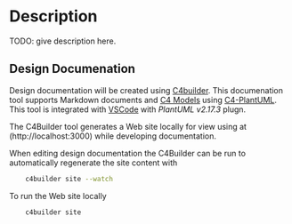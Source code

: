 # Description

TODO: give description here.


## Design Documenation

Design documentation will be created using [C4builder](https://adrianvlupu.github.io/C4-Builder/#/?id=overview).  This documenation
tool supports Markdown documents and [C4 Models](https://c4model.com/) using [C4-PlantUML](https://github.com/plantuml-stdlib/C4-PlantUML#supported-diagram-types).   This tool is integrated with [VSCode](https://code.visualstudio.com/) with _PlantUML v2.17.3_ plugn.

The C4Builder tool generates a Web site locally for view using at (http://localhost:3000) while developing documentation.

When editing design documentation the C4Builder can be run to automatically regenerate the site content with

```bash
    c4builder site --watch
```

To run the Web site locally

```bash
    c4builder site
```
